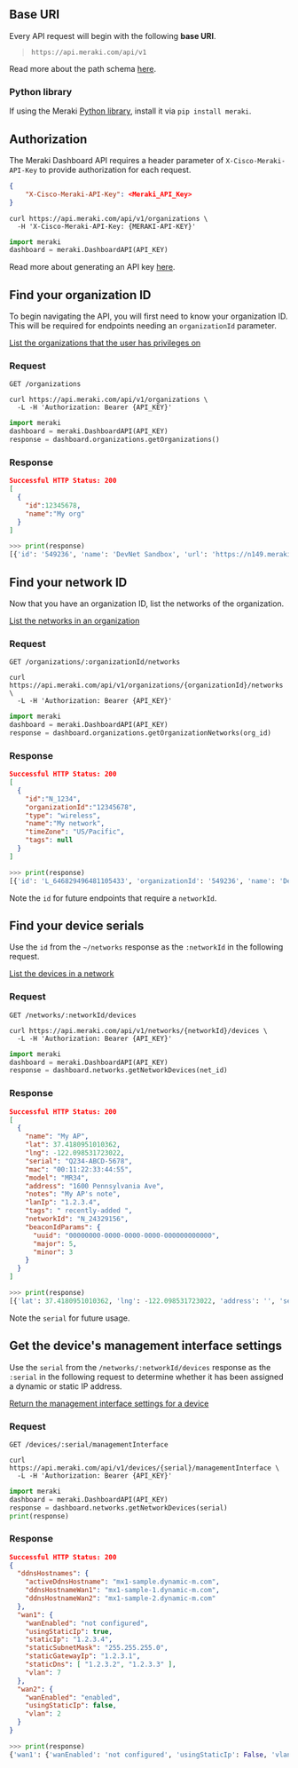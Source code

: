 ## Base URI

Every API request will begin with the following **base URI**. 

> `https://api.meraki.com/api/v1`

Read more about the path schema [here](PathSchema.md).

### Python library

If using the Meraki [Python library](pythonLibrary.md), install it via `pip install meraki`.

## Authorization

The Meraki Dashboard API requires a header parameter of `X-Cisco-Meraki-API-Key` to provide authorization for each request.
 
```json
{
	"X-Cisco-Meraki-API-Key": <Meraki_API_Key>
}
```

```curl
curl https://api.meraki.com/api/v1/organizations \
  -H 'X-Cisco-Meraki-API-Key: {MERAKI-API-KEY}'
```

```Python
import meraki
dashboard = meraki.DashboardAPI(API_KEY)
```

Read more about generating an API key [here](Authorization.md).

## Find your organization ID 

To begin navigating the API, you will first need to know your organization ID. This will be required for endpoints needing an `organizationId` parameter.

[List the organizations that the user has privileges on](##!get-organizations)


### Request
`GET /organizations` 

```cURL
curl https://api.meraki.com/api/v1/organizations \
  -L -H 'Authorization: Bearer {API_KEY}'
```

```Python
import meraki
dashboard = meraki.DashboardAPI(API_KEY)
response = dashboard.organizations.getOrganizations()
```

### Response
```json
Successful HTTP Status: 200
[
  {
    "id":12345678,
    "name":"My org"
  }
]
```

```Python
>>> print(response)
[{'id': '549236', 'name': 'DevNet Sandbox', 'url': 'https://n149.meraki.com/o/-t35Mb/manage/organization/overview'}]
```

## Find your network ID

Now that you have an organization ID, list the networks of the organization. 
 
[List the networks in an organization](##!get-organization-networks)

### Request
`GET /organizations/:organizationId/networks`

```cURL
curl https://api.meraki.com/api/v1/organizations/{organizationId}/networks \
  -L -H 'Authorization: Bearer {API_KEY}'
```

```Python
import meraki
dashboard = meraki.DashboardAPI(API_KEY)
response = dashboard.organizations.getOrganizationNetworks(org_id)
```

### Response
```json
Successful HTTP Status: 200
[
  {
    "id":"N_1234",
    "organizationId":"12345678",
    "type": "wireless",
    "name":"My network",
    "timeZone": "US/Pacific",
    "tags": null
  }
]
```

```Python
>>> print(response)
[{'id': 'L_646829496481105433', 'organizationId': '549236', 'name': 'DevNet Sandbox Always on READ ONLY', 'timeZone': 'America/Los_Angeles', 'tags': None, 'productTypes': ['appliance', 'switch', 'wireless'], 'type': 'combined', 'disableMyMerakiCom': False, 'disableRemoteStatusPage': True}]
```

Note the `id` for future endpoints that require a `networkId`.

## Find your device serials
 Use the `id` from the `~/networks` response as the `:networkId`  in the following request.
 
[List the devices in a network](##!get-network-devices)

### Request
`GET /networks/:networkId/devices`

```cURL
curl https://api.meraki.com/api/v1/networks/{networkId}/devices \
  -L -H 'Authorization: Bearer {API_KEY}'
```

```Python
import meraki
dashboard = meraki.DashboardAPI(API_KEY)
response = dashboard.networks.getNetworkDevices(net_id)
```

### Response
```json
Successful HTTP Status: 200
[
  {
    "name": "My AP",
    "lat": 37.4180951010362,
    "lng": -122.098531723022,
    "serial": "Q234-ABCD-5678",
    "mac": "00:11:22:33:44:55",
    "model": "MR34",
    "address": "1600 Pennsylvania Ave",
    "notes": "My AP's note",
    "lanIp": "1.2.3.4",
    "tags": " recently-added ",
    "networkId": "N_24329156",
    "beaconIdParams": {
      "uuid": "00000000-0000-0000-0000-000000000000",
      "major": 5,
      "minor": 3
    }
  }
]
```

```Python
>>> print(response)
[{'lat': 37.4180951010362, 'lng': -122.098531723022, 'address': '', 'serial': 'Q2QN-9J8L-SLPD', 'mac': 'e0:55:3d:17:d4:23', 'wan1Ip': '10.10.10.106', 'wan2Ip': None, 'lanIp': '10.10.10.106', 'url': 'https://n149.meraki.com/DevNet-Sandbox-A/n/hZB0Gcvc/manage/nodes/new_list/246656701813795', 'networkId': 'L_646829496481105433', 'model': 'MX65', 'firmware': 'wired-14-40', 'floorPlanId': None}, {'lat': 37.4180951010362, 'lng': -122.098531723022, 'address': '', 'serial': 'Q2HP-F5K5-R88R', 'mac': '88:15:44:df:f3:af', 'lanIp': '192.168.128.2', 'url': 'https://n149.meraki.com/DevNet-Sandbox-A/n/E8DpVavc/manage/nodes/new_list/149624931218351', 'networkId': 'L_646829496481105433', 'model': 'MS220-8P', 'switchProfileId': None, 'firmware': 'switch-11-22', 'floorPlanId': None}, {'lat': 37.4180951010362, 'lng': -122.098531723022, 'address': '', 'serial': 'Q2MD-BHHS-5FDL', 'mac': '88:15:44:60:21:10', 'lanIp': None, 'url': 'https://n149.meraki.com/DevNet-Sandbox-A/n/XT0N4cvc/manage/nodes/new_list/149624922841360', 'networkId': 'L_646829496481105433', 'model': 'MR53', 'firmware': 'wireless-25-14', 'floorPlanId': None}]
```
Note the `serial` for future usage.

## Get the device's management interface settings
 Use the `serial` from the `/networks/:networkId/devices` response as the `:serial`  in the following request to determine whether it has been assigned a dynamic or static IP address.

[Return the management interface settings for a device](##!get-device-management-interface)

### Request
`GET /devices/:serial/managementInterface`

```cURL
curl https://api.meraki.com/api/v1/devices/{serial}/managementInterface \
  -L -H 'Authorization: Bearer {API_KEY}'
```

```Python
import meraki
dashboard = meraki.DashboardAPI(API_KEY)
response = dashboard.networks.getNetworkDevices(serial)
print(response)
```

### Response
```json
Successful HTTP Status: 200
{
  "ddnsHostnames": {
    "activeDdnsHostname": "mx1-sample.dynamic-m.com",
    "ddnsHostnameWan1": "mx1-sample-1.dynamic-m.com",
    "ddnsHostnameWan2": "mx1-sample-2.dynamic-m.com"
  },
  "wan1": {
    "wanEnabled": "not configured",
    "usingStaticIp": true,
    "staticIp": "1.2.3.4",
    "staticSubnetMask": "255.255.255.0",
    "staticGatewayIp": "1.2.3.1",
    "staticDns": [ "1.2.3.2", "1.2.3.3" ],
    "vlan": 7
  },
  "wan2": {
    "wanEnabled": "enabled",
    "usingStaticIp": false,
    "vlan": 2
  }
}
```

```Python
>>> print(response)
{'wan1': {'wanEnabled': 'not configured', 'usingStaticIp': False, 'vlan': None}, 'wan2': {'wanEnabled': 'not configured', 'usingStaticIp': False, 'vlan': None}, 'ddnsHostnames': {'activeDdnsHostname': 'dnsmb0-wired-mttrcvbqjp.dynamic-m.com', 'ddnsHostnameWan1': 'dnsmb0-wired-mttrcvbqjp-1.dynamic-m.com', 'ddnsHostnameWan2': 'dnsmb0-wired-mttrcvbqjp-2.dynamic-m.com'}}
```